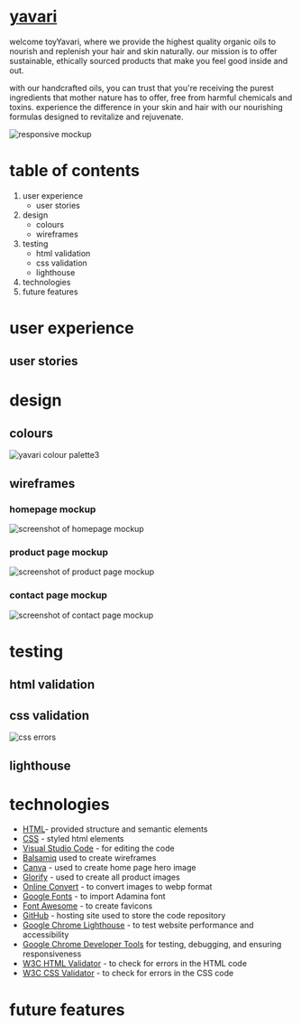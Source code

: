 # [yavari](...)

welcome toyYavari, where we provide the highest quality organic oils to nourish and replenish your hair and skin naturally. our mission is to offer sustainable, ethically sourced products that make you feel good inside and out. 

with our handcrafted oils, you can trust that you're receiving the purest ingredients that mother nature has to offer, free from harmful chemicals and toxins. experience the difference in your skin and hair with our nourishing formulas designed to revitalize and rejuvenate.

![responsive mockup](https://github.com/elfitron/yavari/assets/161019521/3a701034-8a83-4f67-9a42-94b69fc2a139)

# table of contents

1. user experience
   - user stories
2. design
   - colours
   - wireframes
3. testing
   - html validation
   - css validation
   - lighthouse
4. technologies
5. future features

# user experience
## user stories

# design
## colours
![yavari colour palette3](https://github.com/elfitron/yavari/assets/161019521/63108bfd-a688-44b6-8e42-a5bdb291cf2b)

## wireframes
### homepage mockup
![screenshot of homepage mockup](https://share.balsamiq.com/c/rYU2L8x4rinogHKddZDbD3.png)

### product page mockup
![screenshot of product page mockup](https://share.balsamiq.com/c/xyQxzN73zdAbYgvv4QXK9P.png)

### contact page mockup
![screenshot of contact page mockup](https://share.balsamiq.com/c/2GWew3yDnByuk6JdNigTmT.png)

# testing

## html validation

## css validation
![css errors](https://github.com/elfitron/yavari/assets/161019521/8fccc25a-9835-494b-8059-c4b5c450aa71)


## lighthouse

# technologies

- [HTML](https://web.dev/learn/html/overview/)- provided structure and semantic elements 
- [CSS](https://developer.mozilla.org/en-US/docs/Web/CSS) - styled html elements 
- [Visual Studio Code](https://code.visualstudio.com/) - for editing the code
- [Balsamiq](https://balsamiq.com/) used to create wireframes
- [Canva](https://www.canva.com/) - used to create home page hero image
- [Glorify](https://glorify.com/) - used to create all product images
- [Online Convert](https://image.online-convert.com/convert-to-webp) - to convert images to webp format
- [Google Fonts](https://fonts.google.com/) - to import Adamina font
- [Font Awesome](https://fontawesome.com/) - to create favicons
- [GitHub](https://github.com/) - hosting site used to store the code repository
- [Google Chrome Lighthouse](https://developer.chrome.com/docs/lighthouse/overview/) - to test website performance and accessibility
- [Google Chrome Developer Tools](https://developer.chrome.com/docs/devtools/overview/) for testing, debugging, and ensuring responsiveness
- [W3C HTML Validator](https://validator.w3.org/nu/) - to check for errors in the HTML code
- [W3C CSS Validator](https://jigsaw.w3.org/css-validator/) - to check for errors in the CSS code

# future features






